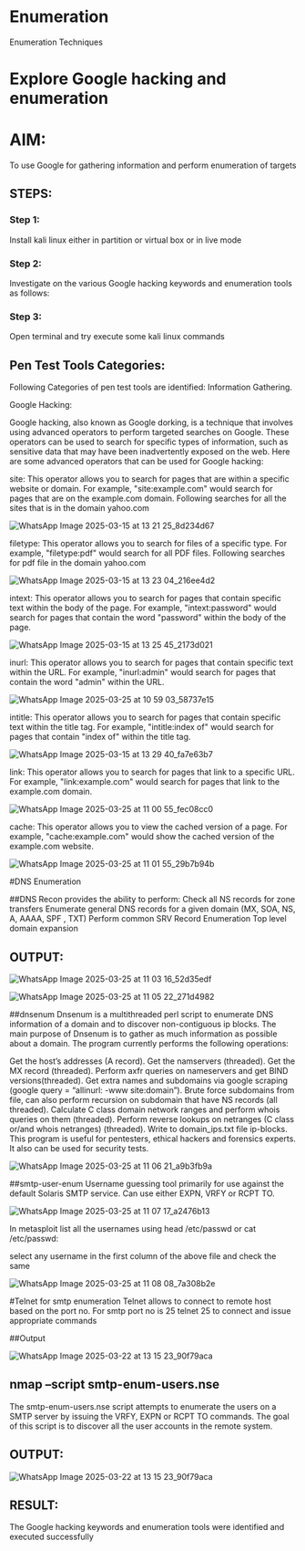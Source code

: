 # Enumeration
Enumeration Techniques

# Explore Google hacking and enumeration 

# AIM:

To use Google for gathering information and perform enumeration of targets

## STEPS:

### Step 1:

Install kali linux either in partition or virtual box or in live mode

### Step 2:

Investigate on the various Google hacking keywords and enumeration tools as follows:


### Step 3:
Open terminal and try execute some kali linux commands

## Pen Test Tools Categories:  

Following Categories of pen test tools are identified:
Information Gathering.

Google Hacking:

Google hacking, also known as Google dorking, is a technique that involves using advanced operators to perform targeted searches on Google. These operators can be used to search for specific types of information, such as sensitive data that may have been inadvertently exposed on the web. Here are some advanced operators that can be used for Google hacking:

site: This operator allows you to search for pages that are within a specific website or domain. For example, "site:example.com" would search for pages that are on the example.com domain.
Following searches for all the sites that is in the domain yahoo.com

![WhatsApp Image 2025-03-15 at 13 21 25_8d234d67](https://github.com/user-attachments/assets/fb753012-3893-4518-84f7-ac9b03d02b76)


filetype: This operator allows you to search for files of a specific type. For example, "filetype:pdf" would search for all PDF files.
Following searches for pdf file in the domain yahoo.com

![WhatsApp Image 2025-03-15 at 13 23 04_216ee4d2](https://github.com/user-attachments/assets/e94efa37-f8bd-45bb-b6fb-8be2651def94)



intext: This operator allows you to search for pages that contain specific text within the body of the page. For example, "intext:password" would search for pages that contain the word "password" within the body of the page.

![WhatsApp Image 2025-03-15 at 13 25 45_2173d021](https://github.com/user-attachments/assets/1a7e0e9d-34ae-4209-9988-d181d7db7928)

inurl: This operator allows you to search for pages that contain specific text within the URL. For example, "inurl:admin" would search for pages that contain the word "admin" within the URL.

![WhatsApp Image 2025-03-25 at 10 59 03_58737e15](https://github.com/user-attachments/assets/b4056ccb-5f55-4435-b6dc-bb4ae6d36ac0)

intitle: This operator allows you to search for pages that contain specific text within the title tag. For example, "intitle:index of" would search for pages that contain "index of" within the title tag.

![WhatsApp Image 2025-03-15 at 13 29 40_fa7e63b7](https://github.com/user-attachments/assets/85d43d48-a305-48be-8b58-f54e1cddfa01)

link: This operator allows you to search for pages that link to a specific URL. For example, "link:example.com" would search for pages that link to the example.com domain.

![WhatsApp Image 2025-03-25 at 11 00 55_fec08cc0](https://github.com/user-attachments/assets/bb2f2160-0bf3-41e5-95ee-b589bd7bf56c)

cache: This operator allows you to view the cached version of a page. For example, "cache:example.com" would show the cached version of the example.com website.

![WhatsApp Image 2025-03-25 at 11 01 55_29b7b94b](https://github.com/user-attachments/assets/ca8e1f92-0e43-426c-9b49-22f884e6dc1e)

 
#DNS Enumeration


##DNS Recon
provides the ability to perform:
Check all NS records for zone transfers
Enumerate general DNS records for a given domain (MX, SOA, NS, A, AAAA, SPF , TXT)
Perform common SRV Record Enumeration
Top level domain expansion
## OUTPUT:

![WhatsApp Image 2025-03-25 at 11 03 16_52d35edf](https://github.com/user-attachments/assets/25b60eca-85de-4cfe-b5f9-a1beea8ff4a1)

![WhatsApp Image 2025-03-25 at 11 05 22_271d4982](https://github.com/user-attachments/assets/ff1663b2-bdfd-4518-b124-3619a8d4601b)





##dnsenum
Dnsenum is a multithreaded perl script to enumerate DNS information of a domain and to discover non-contiguous ip blocks. The main purpose of Dnsenum is to gather as much information as possible about a domain. The program currently performs the following operations:

Get the host’s addresses (A record).
Get the namservers (threaded).
Get the MX record (threaded).
Perform axfr queries on nameservers and get BIND versions(threaded).
Get extra names and subdomains via google scraping (google query = “allinurl: -www site:domain”).
Brute force subdomains from file, can also perform recursion on subdomain that have NS records (all threaded).
Calculate C class domain network ranges and perform whois queries on them (threaded).
Perform reverse lookups on netranges (C class or/and whois netranges) (threaded).
Write to domain_ips.txt file ip-blocks.
This program is useful for pentesters, ethical hackers and forensics experts. It also can be used for security tests.

![WhatsApp Image 2025-03-25 at 11 06 21_a9b3fb9a](https://github.com/user-attachments/assets/bee857ae-6348-4e84-95c6-9cb5148e7dd8)

##smtp-user-enum
Username guessing tool primarily for use against the default Solaris SMTP service. Can use either EXPN, VRFY or RCPT TO.

![WhatsApp Image 2025-03-25 at 11 07 17_a2476b13](https://github.com/user-attachments/assets/bcf99851-993b-42c4-a15b-44f24f793dc0)

In metasploit list all the usernames using head /etc/passwd or cat /etc/passwd:

select any username in the first column of the above file and check the same

![WhatsApp Image 2025-03-25 at 11 08 08_7a308b2e](https://github.com/user-attachments/assets/337a38f7-477b-4b72-865b-9d853fed636a)

#Telnet for smtp enumeration
Telnet allows to connect to remote host based on the port no. For smtp port no is 25
telnet <host address> 25 to connect
and issue appropriate commands
  
 ##Output
  
  ![WhatsApp Image 2025-03-22 at 13 15 23_90f79aca](https://github.com/user-attachments/assets/de098176-f186-4dce-b00f-eb1f858def24)


## nmap –script smtp-enum-users.nse <hostname>

The smtp-enum-users.nse script attempts to enumerate the users on a SMTP server by issuing the VRFY, EXPN or RCPT TO commands. The goal of this script is to discover all the user accounts in the remote system.


## OUTPUT:

![WhatsApp Image 2025-03-22 at 13 15 23_90f79aca](https://github.com/user-attachments/assets/3576910a-18d1-4da8-af2a-2172753a4c33)

## RESULT:
The Google hacking keywords and enumeration tools were identified and executed successfully

